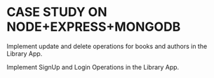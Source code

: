 # CASE STUDY ON NODE+EXPRESS+MONGODB
Implement update and delete operations for books and authors in the Library App.

Implement SignUp and Login Operations in the Library App.


